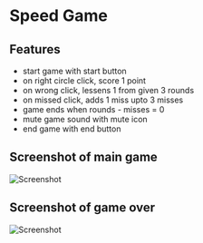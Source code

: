 # Speed Game

## Features

 - start game with start button
 - on right circle click, score 1 point
 - on wrong click, lessens 1 from given 3 rounds
 - on missed click, adds 1 miss upto 3 misses
 - game ends when rounds - misses = 0
 - mute game sound with mute icon
 - end game with end button



## Screenshot of main game
![Screenshot](/butterfly-speedgame/src/assets/mainGame.png)

## Screenshot of game over
![Screenshot](/butterfly-speedgame/src/assets/gameOver.png)